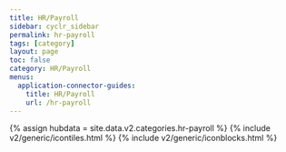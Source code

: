 ```yaml
---
title: HR/Payroll
sidebar: cyclr_sidebar
permalink: hr-payroll
tags: [category]
layout: page
toc: false
category: HR/Payroll
menus:
  application-connector-guides:
    title: HR/Payroll
    url: /hr-payroll
---
```

{% assign hubdata = site.data.v2.categories.hr-payroll %}
{% include v2/generic/icontiles.html %}	
{% include v2/generic/iconblocks.html %}	
